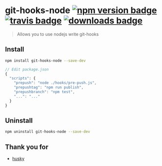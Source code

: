 # git-hooks-node [![npm version badge](https://badge.fury.io/js/git-hooks-node.svg)](https://www.npmjs.com/package/git-hooks-node) [![travis badge](https://travis-ci.org/yangjiqiao86/git-hooks-node.svg)](https://travis-ci.org/yangjiqiao86/git-hooks-node) [![downloads badge](http://img.shields.io/npm/dm/git-hooks-node.svg)](http://img.shields.io/npm/dm/git-hooks-node.svg)

> Allows you to use nodejs write git-hooks


## Install

```sh
npm install git-hooks-node --save-dev
```

```javascript
// Edit package.json
{
  "scripts": {
    "prepush": "node ./hooks/pre-push.js",
    "prepushtag": "npm run publish",
    "prepushbranch": "npm test",
    "...": "..."
  }
}
```


## Uninstall

```bash
npm uninstall git-hooks-node --save-dev
```

## Thank you for

- [husky](https://github.com/typicode/husky)
